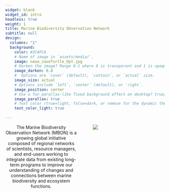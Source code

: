 ```yaml
---
widget: blank
widget_id: intro
headless: true
weight: 1
title: Marine Biodiversity Observation Network
subtitle: null
design:
  columns: "1"
  background:
    color: #3CAFCA
    # Name of image in `assets/media/`.
    image: noaa_saveTurtle_Opt.jpg
    # Darken the image? Range 0-1 where 0 is transparent and 1 is opaque.
    image_darken: 0.8
    #  Options are `cover` (default), `contain`, or `actual` size.
    image_size: actual 
    # Options include `left`, `center` (default), or `right`.
    image_position: center
    # Use a fun parallax-like fixed background effect on desktop? true/false
    image_parallax: true
    # Text color (true=light, false=dark, or remove for the dynamic theme color).
    text_color_light: true
    
---
```


<div style="width:45%; float:left; text-align:center;">
The Marine Biodiversity Observation Network (MBON) is a growing global initiative composed of regional networks of scientists, resource managers, and end-users working to integrate data from existing long-term programs to improve our understanding of changes and connections between marine biodiversity and ecosystem functions.

</div>

<div style="width:45%; float:right;">

<img src="mbon_goos_framework.png">

</div>

<div style="clear: both;"></div>
